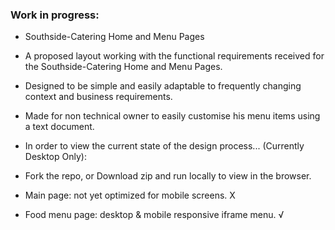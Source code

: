 ### Work in progress:
- Southside-Catering Home and Menu Pages 
- A proposed layout working with the functional requirements received for the Southside-Catering Home and Menu Pages.
- Designed to be simple and easily adaptable to frequently changing context and business requirements.
- Made for non technical owner to easily customise his menu items using a text document.
- In order to view the current state of the design process... (Currently Desktop Only): 
- Fork the repo, or Download zip and run locally to view in the browser.

- Main page: not yet optimized for mobile screens.  X
- Food menu page: desktop & mobile responsive iframe menu.  √
